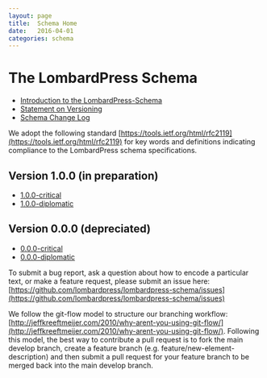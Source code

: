 ```yaml
---
layout: page
title:  Schema Home
date:   2016-04-01
categories: schema
---
```


# The LombardPress Schema

* [Introduction to the LombardPress-Schema](intro-to-lbp-schema.md)
* [Statement on Versioning](statement-on-versioning.md)
* [Schema Change Log](changelog.md)

We adopt the following standard [https://tools.ietf.org/html/rfc2119](https://tools.ietf.org/html/rfc2119) for key words and definitions indicating compliance to the LombardPress schema specifications.

## Version 1.0.0 (in preparation)

* [1.0.0-critical](1.0/critical/)
* [1.0.0-diplomatic](1.0/diplomatic/)

## Version 0.0.0 (depreciated)

* [0.0.0-critical](0.0/critical/)
* [0.0.0-diplomatic](0.0/diplomatic/)

To submit a bug report, ask a question about how to encode a particular text, or make a feature request, please submit an issue here: [https://github.com/lombardpress/lombardpress-schema/issues](https://github.com/lombardpress/lombardpress-schema/issues)

We follow the git-flow model to structure our branching workflow: [http://jeffkreeftmeijer.com/2010/why-arent-you-using-git-flow/](http://jeffkreeftmeijer.com/2010/why-arent-you-using-git-flow/). Following this model, the best way to contribute a pull request is to fork the main develop branch, create a feature branch (e.g. feature/new-element-description) and then submit a pull request for your feature branch to be merged back into the main develop branch.
